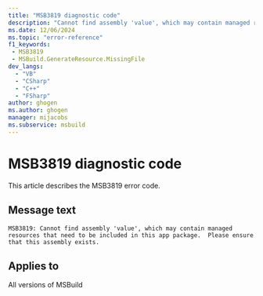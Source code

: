 ```yaml
---
title: "MSB3819 diagnostic code"
description: "Cannot find assembly 'value', which may contain managed resources that need to be included in this app package.  Please ensure that this assembly exists."
ms.date: 12/06/2024
ms.topic: "error-reference"
f1_keywords:
 - MSB3819
 - MSBuild.GenerateResource.MissingFile
dev_langs:
  - "VB"
  - "CSharp"
  - "C++"
  - "FSharp"
author: ghogen
ms.author: ghogen
manager: mijacobs
ms.subservice: msbuild
---
```


# MSB3819 diagnostic code

<!-- :::ErrorDefinitionDescription::: -->
<!-- :::editable-content name="introDescription"::: -->
This article describes the MSB3819 error code.
<!-- :::editable-content-end::: -->

## Message text

`MSB3819: Cannot find assembly 'value', which may contain managed resources that need to be included in this app package.  Please ensure that this assembly exists.`

<!-- :::editable-content name="postOutputDescription"::: -->
<!--
{StrBegin="MSB3819: "}
-->
<!-- :::editable-content-end::: -->
<!-- :::ErrorDefinitionDescription-end::: -->

## Applies to

All versions of MSBuild
